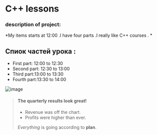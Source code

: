 # C++ lessons

### description of project:
 *My items starts at 12:00 .I have four parts .I really like C++ courses . *

## Спиок частей урока :
- First part: 12:00 to 12:30
- Second part: 12:30 to 13:00  
- Third part:13:00 to 13:30
- Fourth part:13:30 to 14:00

![image](https://upload.wikimedia.org/wikipedia/commons/thumb/1/18/ISO_C%2B%2B_Logo.svg/1200px-ISO_C%2B%2B_Logo.svg.png)


> #### The quarterly results look great!
>
> - Revenue was off the chart.
> - Profits were higher than ever.
>
>  *Everything* is going according to **plan**.
